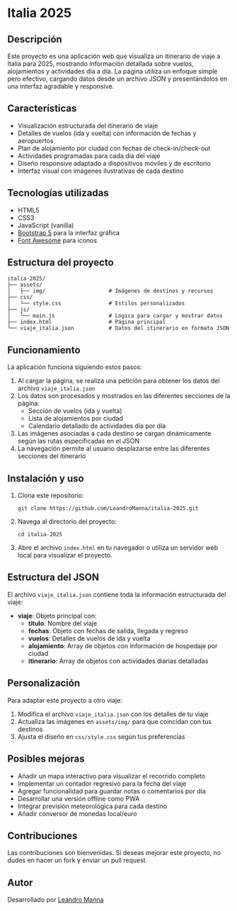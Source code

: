 # Italia 2025

## Descripción

Este proyecto es una aplicación web que visualiza un itinerario de viaje a Italia para 2025, mostrando información detallada sobre vuelos, alojamientos y actividades día a día. La página utiliza un enfoque simple pero efectivo, cargando datos desde un archivo JSON y presentándolos en una interfaz agradable y responsive.

## Características

- Visualización estructurada del itinerario de viaje
- Detalles de vuelos (ida y vuelta) con información de fechas y aeropuertos
- Plan de alojamiento por ciudad con fechas de check-in/check-out
- Actividades programadas para cada día del viaje
- Diseño responsive adaptado a dispositivos móviles y de escritorio
- Interfaz visual con imágenes ilustrativas de cada destino

## Tecnologías utilizadas

- HTML5
- CSS3
- JavaScript (vanilla)
- [Bootstrap 5](https://getbootstrap.com/) para la interfaz gráfica
- [Font Awesome](https://fontawesome.com/) para iconos

## Estructura del proyecto

```
italia-2025/
├── assets/
│   ├── img/                    # Imágenes de destinos y recursos
├── css/
│   └── style.css               # Estilos personalizados 
├── js/
│   └── main.js                 # Lógica para cargar y mostrar datos
├── index.html                  # Página principal
└── viaje_italia.json           # Datos del itinerario en formato JSON
```

## Funcionamiento

La aplicación funciona siguiendo estos pasos:

1. Al cargar la página, se realiza una petición para obtener los datos del archivo `viaje_italia.json`
2. Los datos son procesados y mostrados en las diferentes secciones de la página:
   - Sección de vuelos (ida y vuelta)
   - Lista de alojamientos por ciudad
   - Calendario detallado de actividades día por día
3. Las imágenes asociadas a cada destino se cargan dinámicamente según las rutas especificadas en el JSON
4. La navegación permite al usuario desplazarse entre las diferentes secciones del itinerario

## Instalación y uso

1. Clona este repositorio:
   ```
   git clone https://github.com/LeandroManna/italia-2025.git
   ```

2. Navega al directorio del proyecto:
   ```
   cd italia-2025
   ```

3. Abre el archivo `index.html` en tu navegador o utiliza un servidor web local para visualizar el proyecto.

## Estructura del JSON

El archivo `viaje_italia.json` contiene toda la información estructurada del viaje:

- **viaje**: Objeto principal con:
  - **titulo**: Nombre del viaje
  - **fechas**: Objeto con fechas de salida, llegada y regreso
  - **vuelos**: Detalles de vuelos de ida y vuelta
  - **alojamiento**: Array de objetos con información de hospedaje por ciudad
  - **itinerario**: Array de objetos con actividades diarias detalladas

## Personalización

Para adaptar este proyecto a otro viaje:

1. Modifica el archivo `viaje_italia.json` con los detalles de tu viaje
2. Actualiza las imágenes en `assets/img/` para que coincidan con tus destinos
3. Ajusta el diseño en `css/style.css` según tus preferencias

## Posibles mejoras

- Añadir un mapa interactivo para visualizar el recorrido completo
- Implementar un contador regresivo para la fecha del viaje
- Agregar funcionalidad para guardar notas o comentarios por día
- Desarrollar una versión offline como PWA
- Integrar previsión meteorológica para cada destino
- Añadir conversor de monedas local/euro

## Contribuciones

Las contribuciones son bienvenidas. Si deseas mejorar este proyecto, no dudes en hacer un fork y enviar un pull request.

## Autor

Desarrollado por [Leandro Manna](https://github.com/LeandroManna)